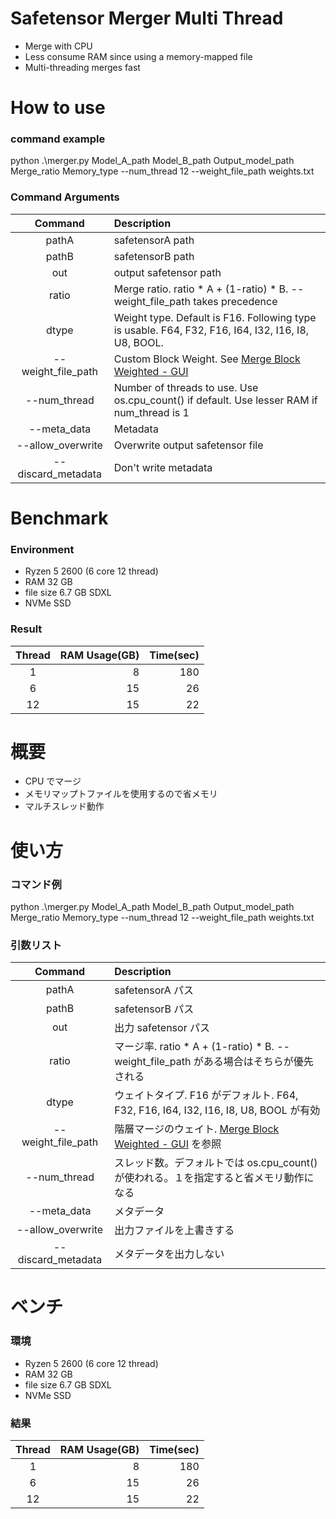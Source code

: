 # Safetensor Merger Multi Thread
- Merge with CPU
- Less consume RAM since using a memory-mapped file
- Multi-threading merges fast

# How to use
### command example
python .\merger.py Model_A_path Model_B_path Output_model_path Merge_ratio Memory_type --num_thread 12 --weight_file_path weights.txt

### Command Arguments
|Command|Description|
|:---:|:---|
|pathA|safetensorA path|
|pathB|safetensorB path|
|out|output safetensor path|
|ratio|Merge ratio. ratio * A + (1-ratio) * B. --weight_file_path takes precedence|
|dtype|Weight type. Default is F16. Following type is usable. F64, F32, F16, I64, I32, I16, I8, U8, BOOL.|
|--weight_file_path|Custom Block Weight. See [Merge Block Weighted - GUI](https://github.com/bbc-mc/sdweb-merge-block-weighted-gui)|
|--num_thread|Number of threads to use. Use os.cpu_count() if default. Use lesser RAM if num_thread is 1|
|--meta_data|Metadata|
|--allow_overwrite|Overwrite output safetensor file|
|--discard_metadata|Don't write metadata|

# Benchmark
### Environment
- Ryzen 5 2600 (6 core 12 thread)
- RAM 32 GB
- file size 6.7 GB SDXL
- NVMe SSD

### Result
|Thread|RAM Usage(GB)|Time(sec)|
|:---:|---:|---:|
|1|8|180|
|6|15|26|
|12|15|22|

# 概要
- CPU でマージ
- メモリマップトファイルを使用するので省メモリ
- マルチスレッド動作

# 使い方
### コマンド例
python .\merger.py Model_A_path Model_B_path Output_model_path Merge_ratio Memory_type --num_thread 12 --weight_file_path weights.txt

### 引数リスト
|Command|Description|
|:---:|:---|
|pathA|safetensorA パス|
|pathB|safetensorB パス|
|out|出力 safetensor パス|
|ratio|マージ率. ratio * A + (1-ratio) * B. --weight_file_path がある場合はそちらが優先される|
|dtype|ウェイトタイプ. F16 がデフォルト. F64, F32, F16, I64, I32, I16, I8, U8, BOOL が有効|
|--weight_file_path|階層マージのウェイト. [Merge Block Weighted - GUI](https://github.com/bbc-mc/sdweb-merge-block-weighted-gui) を参照|
|--num_thread|スレッド数。デフォルトでは os.cpu_count() が使われる。１を指定すると省メモリ動作になる|
|--meta_data|メタデータ|
|--allow_overwrite|出力ファイルを上書きする|
|--discard_metadata|メタデータを出力しない|

# ベンチ
### 環境
- Ryzen 5 2600 (6 core 12 thread)
- RAM 32 GB
- file size 6.7 GB SDXL
- NVMe SSD

### 結果
|Thread|RAM Usage(GB)|Time(sec)|
|:---:|---:|---:|
|1|8|180|
|6|15|26|
|12|15|22|
